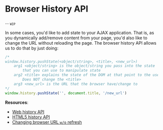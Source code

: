 # Browser History API

... <sub>`WIP`</sub>

In some cases, you'd like to add state to your AJAX application. That is, as you dynamically add/remove content from your page, you'd also like to change the URL without reloading the page. The browser history API allows us to do that by just doing:
```js
/*
window.history.pushState(<object/string>, <title>, <new_url>)
    arg1 <object/string> is the object/string you pass into the state
        that you can use to manipulate state
    arg2 <title> explains the state of the DOM at that point to the user
        Does NOT change the <title>
    arg3 <new_url> is the URL that the browser have/change to
*/
window.history.pushState('', document.title, '/new_url')
```

**Resources**:

* [Web history API](https://developer.mozilla.org/en-US/docs/Web/API/History_API)
* [HTML5 history API](https://developer.mozilla.org/en-US/docs/Web/API/History_API)
* [Changing browser URL `w/o` refresh](http://spoiledmilk.com/blog/html5-changing-the-browser-url-without-refreshing-page/)
